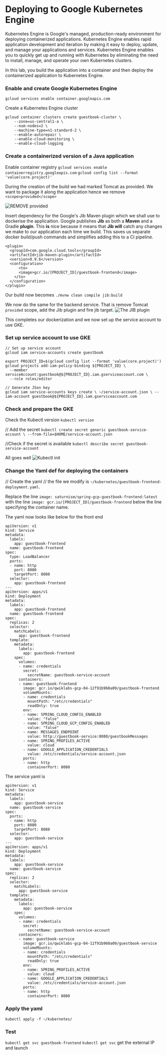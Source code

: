 # Deploying to Google Kubernetes Engine

Kubernetes Engine is Google's managed, production-ready environment for deploying containerized applications. Kubernetes Engine enables rapid application development and iteration by making it easy to deploy, update, and manage your applications and services. Kubernetes Engine enables you to quickly get up and running with Kubernetes by eliminating the need to install, manage, and operate your own Kubernetes clusters.

In this lab, you build the application into a container and then deploy the containerized application to Kubernetes Engine.

###  Enable and create Google Kubernetes Engine 
`gcloud services enable container.googleapis.com`

Create a Kubernetes Engine cluster
```
gcloud container clusters create guestbook-cluster \
    --zone=us-central1-a \
    --num-nodes=2 \
    --machine-type=n1-standard-2 \
    --enable-autorepair \
    --enable-cloud-monitoring \
    --enable-cloud-logging
```

### Create a containerized version of a Java application
Enable container registry
`gcloud services enable containerregistry.googleapis.com`
`gcloud config list --format 'value(core.project)'`

During the creation of the build we had marked Tomcat as provided. We want to package it along the application hence we remove `<scope>provided</scope>`

![REMOVE provided](https://i.imgur.com/XTmkHkT.png)

Insert dependency for the Google's Jib Maven plugin which we shall use to dockerise the applicaition. Google publishes **Jib** as both a **Maven** and a Gradle **plugin**. This **is** nice because it means that **Jib will** catch any changes we make to our application each time we build. This saves us separate docker build/push commands and simplifies adding this to a CI pipeline.

```
<plugin>
  <groupId>com.google.cloud.tools</groupId>
  <artifactId>jib-maven-plugin</artifactId>
  <version>0.9.6</version>
  <configuration>
	  <to>
      <image>gcr.io/[PROJECT_ID]/guestbook-frontend</image>
    </to>
  </configuration>
</plugin>

```
Our build now becomes
`./mvnw clean compile jib:build`

We now do the same for the backend service. That is remove Tomcat `provided` scope, add the Jib plugin and fire jib target. 
![The JIB plugin ](https://i.imgur.com/SvI6eoy.png)

This completes our dockerization and we now set up the service account to use GKE.

### Set up service account to use GKE
```
// Set up service account
gcloud iam service-accounts create guestbook

export PROJECT_ID=$(gcloud config list --format 'value(core.project)')
gcloud projects add-iam-policy-binding ${PROJECT_ID} \
  --member serviceAccount:guestbook@${PROJECT_ID}.iam.gserviceaccount.com \
  --role roles/editor

// Generate JSon key
gcloud iam service-accounts keys create \ ~/service-account.json \ --iam-account guestbook@${PROJECT_ID}.iam.gserviceaccount.com

```

### Check and prepare the GKE
Check the Kubectl version 
`kubectl version`

// Add the secret
`kubectl create secret generic guestbook-service-account \ --from-file=$HOME/service-account.json`

//Check if the secret is available
`kubectl describe secret guestbook-service-account`

All goes well
![Kubectl init](https://i.imgur.com/pKkXuJR.png)

### Change the Yaml def for deploying the containers
// Create the yaml
// the file we modify is `~/kubernetes/guestbook-frontend-deployment.yaml`. 

Replace the line `image: saturnism/spring-gcp-guestbook-frontend:latest` with the line `image: gcr.io/[PROJECT_ID]/guestbook-frontend` below the line specifying the container name.

The yaml now looks like below  for the front end
```
apiVersion: v1
kind: Service
metadata:
  labels:
    app: guestbook-frontend
  name: guestbook-frontend
spec:
  type: LoadBalancer
  ports:
  - name: http
    port: 8080
    targetPort: 8080
  selector:
    app: guestbook-frontend
---
apiVersion: apps/v1
kind: Deployment
metadata:
  labels:
    app: guestbook-frontend
  name: guestbook-frontend
spec:
  replicas: 2
  selector:
    matchLabels:
      app: guestbook-frontend
  template:
    metadata:
      labels:
        app: guestbook-frontend
    spec:
      volumes:
      - name: credentials
        secret:
          secretName: guestbook-service-account
      containers:
      - name: guestbook-frontend
        image: gcr.io/qwiklabs-gcp-04-12f91b960a09/guestbook-frontend
        volumeMounts:
        - name: credentials 
          mountPath: "/etc/credentials"
          readOnly: true
        env:
        - name: SPRING_CLOUD_CONFIG_ENABLED
          value: "false"
        - name: SPRING_CLOUD_GCP_CONFIG_ENABLED
          value: "false"
        - name: MESSAGES_ENDPOINT
          value: http://guestbook-service:8080/guestbookMessages
        - name: SPRING_PROFILES_ACTIVE
          value: cloud
        - name: GOOGLE_APPLICATION_CREDENTIALS
          value: /etc/credentials/service-account.json
        ports:
        - name: http
          containerPort: 8080

```
The service yaml is 

```
apiVersion: v1
kind: Service
metadata:
  labels:
    app: guestbook-service
  name: guestbook-service
spec:
  ports:
  - name: http
    port: 8080
    targetPort: 8080
  selector:
    app: guestbook-service
---
apiVersion: apps/v1
kind: Deployment
metadata:
  labels:
    app: guestbook-service
  name: guestbook-service
spec:
  replicas: 2
  selector:
    matchLabels:
      app: guestbook-service
  template:
    metadata:
      labels:
        app: guestbook-service
    spec:
      volumes:
      - name: credentials
        secret:
          secretName: guestbook-service-account
      containers:
      - name: guestbook-service
        image: gcr.io/qwiklabs-gcp-04-12f91b960a09/guestbook-service
        volumeMounts:
        - name: credentials 
          mountPath: "/etc/credentials"
          readOnly: true
        env:
        - name: SPRING_PROFILES_ACTIVE
          value: cloud
        - name: GOOGLE_APPLICATION_CREDENTIALS
          value: /etc/credentials/service-account.json
        ports:
        - name: http
          containerPort: 8080

```

### Apply the yaml 
`kubectl apply -f ~/kubernetes/`

### Test 
`kubectl get svc guestbook-frontend`
`kubectl get svc`
get the external IP and launch



<!--stackedit_data:
eyJoaXN0b3J5IjpbLTExMjU5OTc4MDUsLTQzNTY0MTI4MSw0NT
A4MDc0MjMsMTkyMjE2MTAzNCwyMTE5NTc1MTksLTgyODE0MDIx
MSwtNDcyNDA5ODU1LC0xOTAwNTQ5ODYyXX0=
-->